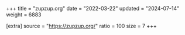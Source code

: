 +++
title = "zupzup.org"
date = "2022-03-22"
updated = "2024-07-14"
weight = 6883

[extra]
source = "https://zupzup.org/"
ratio = 100
size = 7
+++
